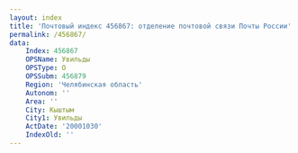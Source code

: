 ```yaml
---
layout: index
title: 'Почтовый индекс 456867: отделение почтовой связи Почты России'
permalink: /456867/
data:
    Index: 456867
    OPSName: Увильды
    OPSType: О
    OPSSubm: 456879
    Region: 'Челябинская область'
    Autonom: ''
    Area: ''
    City: Кыштым
    City1: Увильды
    ActDate: '20001030'
    IndexOld: ''
---
```

